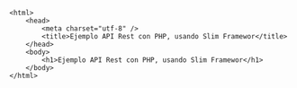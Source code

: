 <!DOCTYPE html>
    <html>
        <head>
            <meta charset="utf-8" />
            <title>Ejemplo API Rest con PHP, usando Slim Framewor</title>
        </head>
        <body>
            <h1>Ejemplo API Rest con PHP, usando Slim Framewor</h1>
        </body>
    </html>
